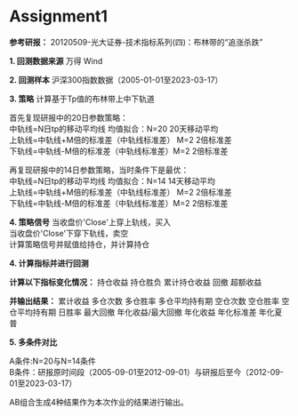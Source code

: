 
Assignment1
==========

**参考研报：**
20120509-光大证券-技术指标系列(四)：布林带的“追涨杀跌”

**1. 回测数据来源**
万得 Wind

**2. 回测样本**
沪深300指数数据（2005-01-01至2023-03-17）

**3. 策略**
计算基于Tp值的布林带上中下轨道 

首先复现研报中的20日参数策略：<br>
中轨线=N日tp的移动平均线 均值拟合：N=20 20天移动平均<br> 
上轨线=中轨线+M倍的标准差（中轨线标准差） M=2 2倍标准差 <br>
下轨线=中轨线-M倍的标准差（中轨线标准差）M=2 2倍标准差

再复现研报中的14日参数策略，当时条件下是最优：<br>
中轨线=N日tp的移动平均线 均值拟合：N=14 14天移动平均 <br>
上轨线=中轨线+M倍的标准差（中轨线标准差） M=2 2倍标准差 <br>
下轨线=中轨线-M倍的标准差（中轨线标准差）M=2 2倍标准差

**4. 策略信号**
当收盘价'Close'上穿上轨线，买入<br>
当收盘价'Close'下穿下轨线，卖空<br>
计算策略信号并赋值给持仓，并计算持仓<br>

**4. 计算指标并进行回测**

**计算以下指标变化情况：**
持仓收益
持仓胜负
累计持仓收益
回撤
超额收益

**并输出结果：**
累计收益 
多仓次数 
多仓胜率
多仓平均持有期
空仓次数
空仓胜率
空仓平均持有期
日胜率
最大回撤
年化收益/最大回撤
年化收益
年化标准差
年化夏普 

**5. 多条件对比**

A条件:N=20与N=14条件 <br>
B条件：研报原时间段（2005-09-01至2012-09-01）与研报后至今（2012-09-01至2023-03-17）

AB组合生成4种结果作为本次作业的结果进行输出。
